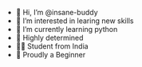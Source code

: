 - 👋 Hi, I’m @insane-buddy
- 👀 I’m interested in learing new skills
- 🌱 I’m currently learning python
- 🎯 Highly determined
- 👨‍🎓  Student from India
- 🔰  Proudly a Beginner
<!---
insane-buddy/insane-buddy is a ✨ special ✨ repository because its `README.md` (this file) appears on your GitHub profile.
You can click the Preview link to take a look at your changes.
--->
